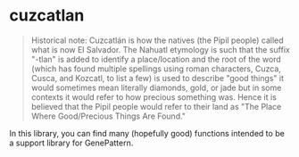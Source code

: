 # cuzcatlan
> Historical note: Cuzcatlán is how the natives (the Pipil people) called what is now El Salvador. The Nahuatl etymology is such that the suffix "-tlan" is added to identify a place/location and the root of the word (which has found multiple spellings using roman characters, Cuzca, Cusca, and Kozcatl, to list a few) is used to describe "good things" it would sometimes mean literally diamonds, gold, or jade but in some contexts it would refer to how precious something was. Hence it is believed that the Pipil people would refer to their land as "The Place Where Good/Precious Things Are Found."

In this library, you can find many (hopefully good) functions intended to be a support library for GenePattern.

